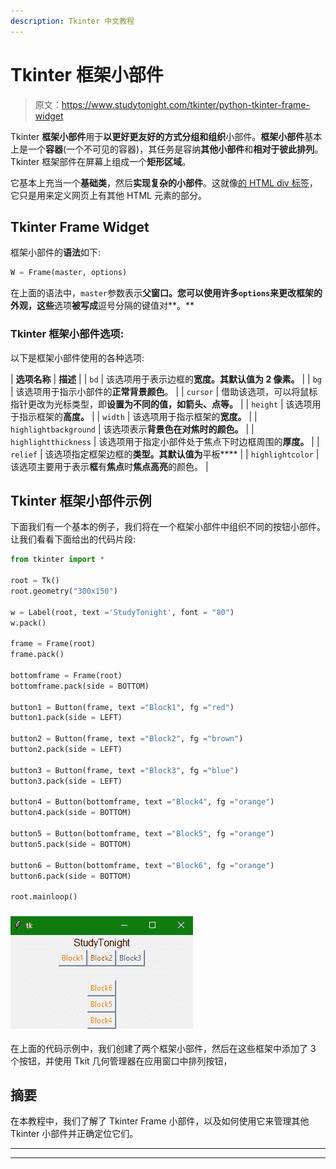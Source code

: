 ```yaml
---
description: Tkinter 中文教程
---
```


# Tkinter 框架小部件

> 原文：<https://www.studytonight.com/tkinter/python-tkinter-frame-widget>

Tkinter **框架小部件**用于**以更好更友好的方式分组和组织**小部件。**框架小部件**基本上是一个**容器**(一个不可见的容器)，其任务是容纳**其他小部件**和**相对于彼此排列**。Tkinter 框架部件在屏幕上组成一个**矩形区域**。

它基本上充当一个**基础类**，然后**实现复杂的小部件**。这就像[的 HTML div 标签](https://www.studytonight.com/html5-references/html-div-tag)，它只是用来定义网页上有其他 HTML 元素的部分。

## Tkinter Frame Widget

框架小部件的**语法**如下:

```py
W = Frame(master, options) 
```

在上面的语法中，`master`参数表示**父窗口。**您可以使用许多`options`来更改框架的**外观，这些**选项**被写成**逗号分隔的键值对**。**

### Tkinter 框架小部件选项:

以下是框架小部件使用的各种选项:

| **选项名称** | **描述** |
| `bd` | 该选项用于表示边框的**宽度。其默认值为 **2 像素**。** |
| `bg` | 该选项用于指示小部件的**正常背景颜色**。 |
| `cursor` | 借助该选项，可以将鼠标指针更改为光标类型，即**设置为不同的值，如箭头、点等。** |
| `height` | 该选项用于指示框架的**高度。** |
| `width` | 该选项用于指示框架的**宽度。** |
| `highlightbackground` | 该选项表示**背景色在对焦时的颜色。** |
| `highlightthickness` | 该选项用于指定小部件处于焦点下时边框周围的**厚度。** |
| `relief` | 该选项指定框架边框的**类型。其默认值为**平板**** |
| `highlightcolor` | 该选项主要用于表示**框**有**焦点**时**焦点高亮**的颜色。 |

## Tkinter 框架小部件示例

下面我们有一个基本的例子，我们将在一个框架小部件中组织不同的按钮小部件。让我们看看下面给出的代码片段:

```py
from tkinter import *

root = Tk() 
root.geometry("300x150") 

w = Label(root, text ='StudyTonight', font = "80") 
w.pack() 

frame = Frame(root) 
frame.pack() 

bottomframe = Frame(root) 
bottomframe.pack(side = BOTTOM) 

button1 = Button(frame, text ="Block1", fg ="red") 
button1.pack(side = LEFT) 

button2 = Button(frame, text ="Block2", fg ="brown") 
button2.pack(side = LEFT) 

button3 = Button(frame, text ="Block3", fg ="blue") 
button3.pack(side = LEFT) 

button4 = Button(bottomframe, text ="Block4", fg ="orange") 
button4.pack(side = BOTTOM) 

button5 = Button(bottomframe, text ="Block5", fg ="orange") 
button5.pack(side = BOTTOM) 

button6 = Button(bottomframe, text ="Block6", fg ="orange") 
button6.pack(side = BOTTOM) 

root.mainloop()
```

### ![](img/16ddf0c4edcf4ad117b903bda42db9b7.png)

在上面的代码示例中，我们创建了两个框架小部件，然后在这些框架中添加了 3 个按钮，并使用 Tkit 几何管理器在应用窗口中排列按钮，

## 摘要

在本教程中，我们了解了 Tkinter Frame 小部件，以及如何使用它来管理其他 Tkinter 小部件并正确定位它们。

* * *

* * *